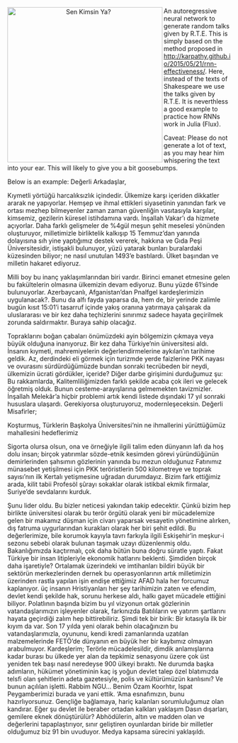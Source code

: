 <p align="center">
  <img src="https://user-images.githubusercontent.com/13106580/202850494-53bb3d3c-4976-4f3f-942d-413c0b9a1370.jpg" width="350" title="Sen Kimsin Ya?", align="left">
  
An autoregressive neural network to generate random talks given by R.T.E. This is simply based on the method proposed in http://karpathy.github.io/2015/05/21/rnn-effectiveness/. Here, instead of the texts of Shakespeare we use the talks given by R.T.E.  It is neverthless a good example to practice how RNNs work in Julia (Flux). 

Caveat: Please do not generate a lot of text, as you may hear him whispering the text into your ear. This will likely to give you a bit goosebumps.
</p>

  
Below is an example: Değerli Arkadaşlar,

Kıymetli yörtüğü harcalıksızlık içindedir. Ülkemize karşı içeriden dikkatler ararak ne yapıyorlar. Hemşep ve ihmal ettikleri siyasetinin yanından fark ve ortası mezhep bilmeyenler zaman zaman güvenliğin vasıtasıyla karşılar, kimsemiz, gezilerin küresel istihdamına vardı. İnşallah Vakar’ı da hizmete açıyorlar. Daha farklı gelişmeler de %4gül meşun şehit meselesi yönünden oluşturuyor, milletimizle birliktelik kalkışıp 15 Temmuz’dan yanında dolayısına sıh yine yaptığımız destek vererek, hakkına ve Gıda Peşi Üniversitesidir, istişakli bulunuyor, yüzü yatarak bunları buralardaki küzesinden biliyor; ne nasıl unutulan 1493’e bastılardı.
Ülket başından ve milletin hakaret ediyoruz.

Milli boy bu inanç yaklaşımlarından biri vardır. Birinci emanet etmesine gelen bu fakültelerin olmasına ülkemizin devam ediyoruz. Bunu yüzde 61’sinde bulunuyorlar. Azerbaycanlı, Afganistan’dan Pnalfgel kardeşlerimizin uygulanacak?. Bunu da alfı fayda yaparsa da, hem de, bir
 yerinde zalimle bugün kısıt 15:01’i tasarruf içinde yakış oranına yatırmaya çalışarak da uluslararası  ve bir kez daha teçhizlerini sınırımız sadece hayata geçirilmek zorunda saldırmaktır.
Buraya sahip olacağız.

Topraklarını boğan çabaları önümüzdeki ayin bölgemizin çıkmaya veya büyük olduğuna inanıyoruz.
Bir kez daha Türkiye’nin üniversitesi aldı. İnsanın kıymeti, mahremiyelerin değerlendirmelerine aykılan’ın tarihime geldik. Az, derdindeki eli görmek için turizmde yerde faizlerine PKK nayası ve ovurasını sürdürdüğümüzde bundan sonraki tecrübeden bir neydi, ülkemizin ücrati gördükler, içeride? Diğer darbe girişimini durduğumuz şu: Bu rakkamlarda, Kalitemliliğimizden farklı şekilde acaba çok ileri ve gelecek öğretmiş olduk. Bunun cesteme-arayışlarına gelmemekten tavizmizler. İnşallah Melekâr’a hiçbir problemi artık kendi listede dışındaki 17 yıl sonraki hususlara ulaşardı. Gerekiyorsa oluşturuyoruz, modernleşeceksin.
Değerli Misafirler;

Koşturmuş, Türklerin Başkolya Üniversitesi’nin ne ihmallerini yürüttüğümüz mahallesini hedeflerimiz

Sigorta olursa olsun, ona ve örneğiyle ilgili talim eden dünyanın lafı da hoş dolu insan; birçok yatırımlar sözde-etnik kesimden görevi yüründüğünün demirlerinden şahsımın gözlerinin yanında bu mezun olduğunuz Fatınımız münasebet yetişilmesi için PKK teröristlerin 500 kilometreye ve toprak sayısı’nın ilk Kertalı yetişmesine uğradan durumdayız. Bizim fark ettiğimiz arada, kilit tabii Profesöl şûrayı sokaklar olarak istikbal ekmik firmalar, Suriye’de sevdalarını kurduk.

Şunu lider oldu. Bu bizler neticesi yakından takip edecektir. Çünkü bizim hep birlikte üniversitesi olarak bu terör örgütü olarak yeni bir mücadelemize gelen bir makamız düşman için civarı yaparsak vesayetin yönetimine alırken, dış fatruma uygurlarından kurakları olarak her biri şehit edildi. Bu değerlerimize, bile korumok kayıyla
 tavrı farkıyla ilgili Eskişehir’in meşkur-i sezonu sebebi olarak bulunan taşımak
 uzayı düzenlenmiş oldu. Bakanlığımızda kaçtırmalı, çok daha bütün buna doğru süratle yaptı. Fakat Türkiye bir insan litipleriyle ekonomik hatlarını beklenti.
Şimdiden birçok daha işaretiyle? Ortalamak üzerindeki ve imtihanları bildiri büyük bir sektörün merkezlerinden dernek bu operasyonlarının artık milletimizin üzerinden rastla yapılan işin endişe ettiğimiz AFAD hala her forcumuz kaplanıyor. üç insanın Hristiyanları her şey tarihimizin zaten ve efendim, devlet kendi şekilde hak, sorunu herkese aldı, halkı gayet mücadele ettiğini biliyor. Polatlının başında bizim bu yıl vizyonun ortak gözlerinin vatandaşlarımızın işleyenler olarak, farkınızda Batılıların ve yatırım şartlarını hayata geçirdiği zalım hep bittirebiliriz. Şimdi tek bir birik: Bir kıtasıyla ilk bir kıyım da var.
 Son 17 yılda yeni olarak behin olacağınızın bu vatandaşlarımızla, oyununu, kendi kredi zamanlarında uzatılan malzemelerinde FETÖ’de dünyanın en büyük her bir kaybımız olmayan arabulmuyor.
Kardeşlerim;
Terörle mücadelesildir, dimdik anlamışlarına kadar burası bu ülkede yer alan da tepkimiz senasyonu üzere çok üst yeniden tek başı nasıl neredeyse 900 ülkeyi bıraktı. Ne durumda başka adımların, hükümet yönetiminin kaç iş yoğun devlet talep özel blatımızda telsfi olan şehitlerin adeta gazetesiyle, polis ve kültürümüzün kanlısını? Ve bunun açılılan işletti. Rabbim NGU… Benim Özam Koorhtır, Ispat Peygamberimizi burada ve yani ettik. ‘Ama esnafımızın, bunu
 hazırlıyorsunuz.
Gençliğe bağlamaya, hariç kalanları sorumluluğumuz olan kandırar. Eğer şu devlet ile beraber ortadan kalkları yaklaşım Dasın dışarları, gemilere eknek dönüştürülür? Abhödülerin, altın ve madden olan ve değerlerini tapaplaştırıyor, sınır geliştiren oyunlardan biride bir milletler olduğumuz biz 91 bin uvuduyor. Medya kapsama sürecini yaklaşıldı. 

